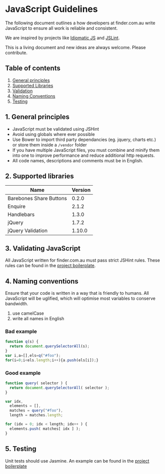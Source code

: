 # JavaScript Guidelines

The following document outlines a how developers at finder.com.au write JavaScript to ensure all work is reliable and consistent.

We are inspired by projects like [Idiomatic JS](https://github.com/rwaldron/idiomatic.js/) and [JSLint](http://jslint.com/).

This is a living document and new ideas are always welcome. Please contribute.

## Table of contents

1. [General principles](#general-principles)
2. [Supported Libraries](#supported-libraries)
3. [Validation](#validation)
4. [Naming Conventions](#naming-conventions)
5. [Testing](#testing)

<a name="general-principles"></a>
## 1. General principles

* JavaScript must be validated using JSHint
* Avoid using globals where ever possible
* Use Bower to import third party dependancies (eg. jquery, charts etc.) or store them inside a `/vendor` folder
* If you have multiple JavaScript files, you must combine and minify them into one to improve performance and reduce additional http requests.
* All code names, descriptions and comments must be in English.

## 2. Supported libraries

Name | Version
--- | --- 
Barebones Share Buttons | 0.2.0
Enquire | 2.1.2
Handlebars | 1.3.0
jQuery | 1.7.2
jQuery Validation | 1.10.0

## 3. Validating JavaScript

All JavaScript written for finder.com.au must pass strict JSHint rules. These rules can be found in the [project boilerplate]().

## 4. Naming conventions

Ensure that your code is written in a way that is friendly to humans. All JavaScript will be uglified, which will optimise most variables to conserve bandwidth.

1. use camelCase
2. write all names in English

### Bad example
```javascript
function q(s) {
  return document.querySelectorAll(s);
}
var i,a=[],els=q("#foo");
for(i=0;i<els.length;i++){a.push(els[i]);}
```

### Good example

```javascript
function query( selector ) {
  return document.querySelectorAll( selector );
}

var idx,
  elements = [],
  matches = query("#foo"),
  length = matches.length;

for (idx = 0; idx < length; idx++ ) {
  elements.push( matches[ idx ] );
}
```

## 5. Testing

Unit tests should use Jasmine. An example can be found in the [project boilerplate](https://github.com/finderau/project-boilerplate)
